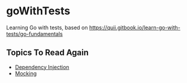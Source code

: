 # goWithTests
Learning Go with tests, based on https://quii.gitbook.io/learn-go-with-tests/go-fundamentals
## Topics To Read Again
* [Dependency Injection](https://quii.gitbook.io/learn-go-with-tests/go-fundamentals/dependency-injection) 
* [Mocking](https://quii.gitbook.io/learn-go-with-tests/go-fundamentals/mocking) 